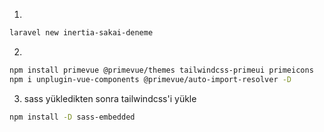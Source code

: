 1) 
```bash
laravel new inertia-sakai-deneme
```

2) 
```bash
npm install primevue @primevue/themes tailwindcss-primeui primeicons
npm i unplugin-vue-components @primevue/auto-import-resolver -D
```

3) sass yükledikten sonra tailwindcss'i yükle
```bash
npm install -D sass-embedded
```